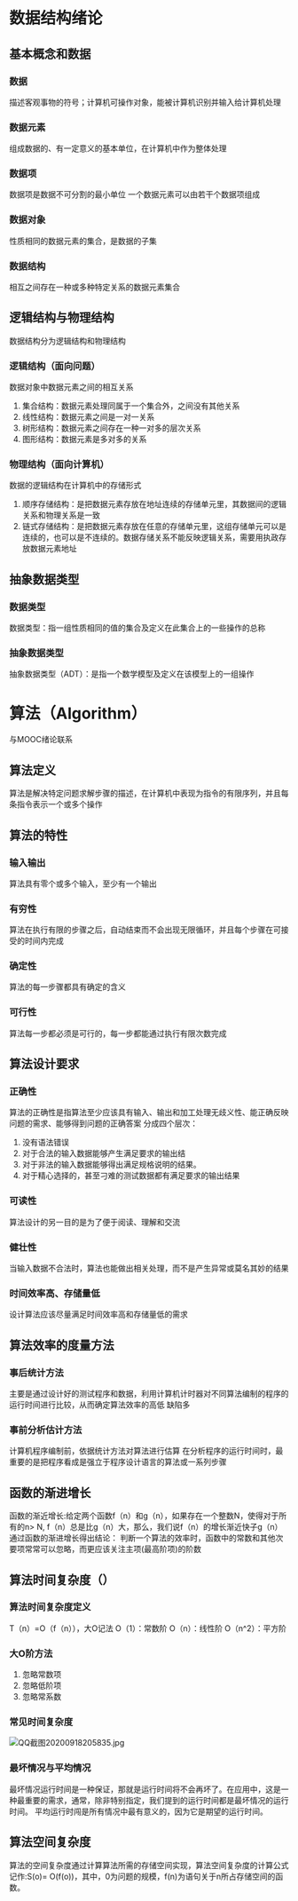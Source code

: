 # 数据结构绪论
## 基本概念和数据
### 数据
描述客观事物的符号；计算机可操作对象，能被计算机识别并输入给计算机处理
### 数据元素
组成数据的、有一定意义的基本单位，在计算机中作为整体处理
### 数据项
数据项是数据不可分割的最小单位
一个数据元素可以由若干个数据项组成
### 数据对象
性质相同的数据元素的集合，是数据的子集
### 数据结构
相互之间存在一种或多种特定关系的数据元素集合
## 逻辑结构与物理结构
数据结构分为逻辑结构和物理结构
### 逻辑结构（面向问题）
数据对象中数据元素之间的相互关系
1. 集合结构：数据元素处理同属于一个集合外，之间没有其他关系
2. 线性结构：数据元素之间是一对一关系
3. 树形结构：数据元素之间存在一种一对多的层次关系
4. 图形结构：数据元素是多对多的关系
### 物理结构（面向计算机）
数据的逻辑结构在计算机中的存储形式
1. 顺序存储结构：是把数据元素存放在地址连续的存储单元里，其数据间的逻辑关系和物理关系是一致
2. 链式存储结构：是把数据元素存放在任意的存储单元里，这组存储单元可以是连续的，也可以是不连续的。数据存储关系不能反映逻辑关系，需要用执政存放数据元素地址
## 抽象数据类型
### 数据类型
数据类型：指一组性质相同的值的集合及定义在此集合上的一些操作的总称
### 抽象数据类型
抽象数据类型（ADT）：是指一个数学模型及定义在该模型上的一组操作


# 算法（Algorithm）
与MOOC绪论联系
## 算法定义
算法是解决特定问题求解步骤的描述，在计算机中表现为指令的有限序列，并且每条指令表示一个或多个操作
## 算法的特性
### 输入输出
算法具有零个或多个输入，至少有一个输出
### 有穷性
算法在执行有限的步骤之后，自动结束而不会出现无限循环，并且每个步骤在可接受的时间内完成
### 确定性
算法的每一步骤都具有确定的含义
### 可行性
算法每一步都必须是可行的，每一步都能通过执行有限次数完成
## 算法设计要求
### 正确性
算法的正确性是指算法至少应该具有输入、输出和加工处理无歧义性、能正确反映问题的需求、能够得到问题的正确答案
分成四个层次：
1. 没有语法错误
2. 对于合法的输入数据能够产生满足要求的输出结
3. 对于非法的输入数据能够得出满足规格说明的结果。
4. 对于精心选择的，甚至刁难的测试数据都有满足要求的输出结果
### 可读性
算法设计的另一目的是为了便于阅读、理解和交流
### 健壮性
当输入数据不合法时，算法也能做出相关处理，而不是产生异常或莫名其妙的结果
### 时间效率高、存储量低
设计算法应该尽量满足时间效率高和存储量低的需求
## 算法效率的度量方法
### 事后统计方法
主要是通过设计好的测试程序和数据，利用计算机计时器对不同算法编制的程序的运行时间进行比较，从而确定算法效率的高低
缺陷多
### 事前分析估计方法
计算机程序编制前，依据统计方法对算法进行估算
在分析程序的运行时间时，最重要的是把程序看成是强立于程序设计语言的算法或一系列步骤
## 函数的渐进增长
函数的渐近增长:给定两个函数f（n）和g（n），如果存在一个整数N，使得对于所有的n> N, f（n）总是比g（n）大，那么，我们说f（n）的增长渐近快子g（n）
通过函数的渐进增长得出结论：
判断一个算法的效率时，函数中的常数和其他次要项常常可以忽略，而更应该关注主项(最高阶项)的阶数
## 算法时间复杂度（）
### 算法时间复杂度定义
T（n）=O（f（n）），大O记法
O（1）：常数阶
O（n）：线性阶
O（n^2）：平方阶
### 大O阶方法
1. 忽略常数项
2. 忽略低阶项
3. 忽略常系数
### 常见时间复杂度
![QQ截图20200918205835.jpg](https://i.loli.net/2020/09/18/bPImFSq29ltLzWh.jpg)
### 最坏情况与平均情况
最坏情况运行时间是一种保证，那就是运行时间将不会再坏了。在应用中，这是一种最重要的需求，通常，除非特别指定，我们提到的运行时间都是最坏情况的运行时间。
平均运行时闯是所有情况中最有意义的，因为它是期望的运行时间。
## 算法空间复杂度
算法的空间复杂度通过计算算法所需的存储空间实现，算法空间复杂度的计算公式记作:S(o)= O(f(o))，其中，0为问题的规模，f(n)为语句关于n所占存储空间的函数。